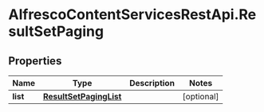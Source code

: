 # AlfrescoContentServicesRestApi.ResultSetPaging

## Properties
Name | Type | Description | Notes
------------ | ------------- | ------------- | -------------
**list** | [**ResultSetPagingList**](ResultSetPagingList.md) |  | [optional] 


